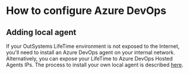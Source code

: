 # How to configure Azure DevOps

## Adding local agent

If your OutSystems LifeTime environment is not exposed to the Internet, you'll need to install an Azure DevOps agent on your internal network. Alternatively, you can expose your LifeTime to Azure DevOps Hosted Agents IPs. The process to install your own local agent is described [here](https://docs.microsoft.com/en-us/azure/devops/pipelines/agents/agents?view=azure-devops#install).
